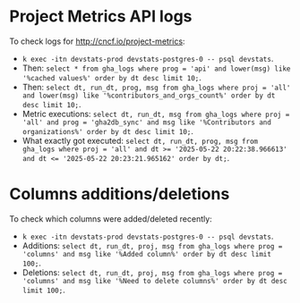 # Project Metrics API logs

To check logs for http://cncf.io/project-metrics:
- `` k exec -itn devstats-prod devstats-postgres-0 -- psql devstats ``.
- Then: `` select * from gha_logs where prog = 'api' and lower(msg) like '%cached values%' order by dt desc limit 10; ``.
- Then: `` select dt, run_dt, prog, msg from gha_logs where proj = 'all' and lower(msg) like '%contributors_and_orgs_count%' order by dt desc limit 10; ``.
- Metric executions: `` select dt, run_dt, msg from gha_logs where proj = 'all' and prog = 'gha2db_sync' and msg like '%Contributors and organizations%' order by dt desc limit 10; ``.
- What exactly got executed: `` select dt, run_dt, prog, msg from gha_logs where proj = 'all' and dt >= '2025-05-22 20:22:38.966613' and dt <= '2025-05-22 20:23:21.965162' order by dt; ``.


# Columns additions/deletions

To check which columns were added/deleted recently:
- `` k exec -itn devstats-prod devstats-postgres-0 -- psql devstats ``.
- Additions: `` select dt, run_dt, proj, msg from gha_logs where prog = 'columns' and msg like '%Added column%' order by dt desc limit 100; ``.
- Deletions: `` select dt, run_dt, proj, msg from gha_logs where prog = 'columns' and msg like '%Need to delete columns%' order by dt desc limit 100; ``.
